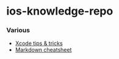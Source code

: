 # ios-knowledge-repo


### Various

* [Xcode tips & tricks](Documents/Various/Xcode.md)
* [Markdown cheatsheet](Documents/Various/Markdown.md)

